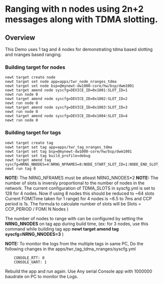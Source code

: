 # Ranging with n nodes using 2n+2 messages along with TDMA slotting.

## Overview
This Demo uses 1 tag and 4 nodes for demonstrating tdma based slotting and nranges based ranging.

### Building target for nodes
```no-highlight
newt target create node
newt target set node app=apps/twr_node_nranges_tdma
newt target set node bsp=@mynewt-dw1000-core/hw/bsp/dwm1001
newt target amend node syscfg=DEVICE_ID=0x1001:SLOT_ID=1
newt run node 0
newt target amend node syscfg=DEVICE_ID=0x1002:SLOT_ID=2
newt run node 0
newt target amend node syscfg=DEVICE_ID=0x1003:SLOT_ID=3
newt run node 0
newt target amend node syscfg=DEVICE_ID=0x1004:SLOT_ID=4
newt run node 0
```
### Building target for tags
```
newt target create tag
newt target set tag app=apps/twr_tag_nranges_tdma
newt target set tag bsp=@mynewt-dw1000-core/hw/bsp/dwm1001
newt target set tag build_profile=debug
newt target amend tag syscfg=NRNG_NNODES=4:NRNG_NFRAMES=8:NODE_START_SLOT_ID=1:NODE_END_SLOT_ID=4
newt run tag 0

```
**NOTE:** The NRNG_NFRAMES must be atleast NRNG_NNODES*2
**NOTE:** The number of slots is inversly proportional to the number of nodes in the network. The current configuration 
          of TDMA_SLOTS in syscfg.yml is set to 128 for 4 nodes. Now if using 8 nodes this should be reduced to ~64 slots
          Current FOM(Time taken for 1 range) for 4 nodes is ~6.5 to 7ms and CCP period is 1s.
          The formula to calculate number of slots will be Slots = CCP_PERIOD / FOM( N Nodes )

The number of nodes to range with can be configured by setting the **NRNG_NNODES** on tag app during build time,
   (ex: for 3 nodes, use this command while building tag app **newt target amend tag syscfg=NRNG_NNODES=3** )

**NOTE:** To monitor the logs from the multiple tags in same PC, Do the following changes in the apps/twr_tag_tdma_nranges/syscfg.yml
```
    CONSOLE_RTT: 0
    CONSOLE_UART: 1

```
  Rebuild the app and run again.
  Use Any serial Console app with 1000000 baudrate on PC to monitor the Logs.

